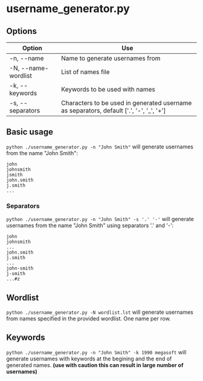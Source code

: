 # username_generator.py
## Options
| Option | Use |
|---|---|
| -n, --name | Name to generate usernames from |
| -N, --name-wordlist | List of names file |
| -k, --keywords | Keywords to be used with names |
| -s, --separators | Characters to be used in generated username as separators, default ['.', '-', '_', '+'] |

## Basic usage
`python ./username_generator.py -n "John Smith"` will generate usernames from the name "John Smith":
```
john
johnsmith
jsmith
john.smith
j.smith
...
```

### Separators
`python ./username_generator.py -n "John Smith" -s '.' '-'` will generate usernames from the name "John Smith" using separators '.' and '-':
```
john
johnsmith
...
john.smith
j.smith
...
john-smith
j-smith
...#z
```


## Wordlist 
`python ./username_generator.py -N wordlist.lst` will generate usernames from names specified in the provided wordlist. One name per row.

## Keywords
`python ./username_generator.py -n "John Smith" -k 1990 megasoft` will generate usernames with keywords at the begining and the end of generated names. __(use with caution this can result in large number of usernames)__

